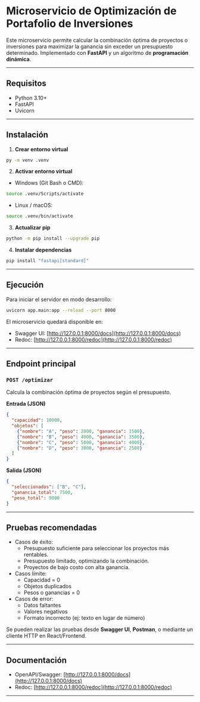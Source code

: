 
# Microservicio de Optimización de Portafolio de Inversiones

Este microservicio permite calcular la combinación óptima de proyectos o inversiones para maximizar la ganancia sin exceder un presupuesto determinado. Implementado con **FastAPI** y un algoritmo de **programación dinámica**.

---

## Requisitos

- Python 3.10+
- FastAPI
- Uvicorn

---

## Instalación

1. **Crear entorno virtual**

```bash
py -m venv .venv
```

2. **Activar entorno virtual**

- Windows (Git Bash o CMD):
```bash
source .venv/Scripts/activate
```
- Linux / macOS:
```bash
source .venv/bin/activate
```

3. **Actualizar pip**

```bash
python -m pip install --upgrade pip
```

4. **Instalar dependencias**

```bash
pip install "fastapi[standard]"
```

---

## Ejecución

Para iniciar el servidor en modo desarrollo:

```bash
uvicorn app.main:app --reload --port 8000
```

El microservicio quedará disponible en:

- Swagger UI: [http://127.0.0.1:8000/docs](http://127.0.0.1:8000/docs)  
- Redoc: [http://127.0.0.1:8000/redoc](http://127.0.0.1:8000/redoc)

---

## Endpoint principal

### `POST /optimizar`

Calcula la combinación óptima de proyectos según el presupuesto.

**Entrada (JSON)**

```json
{
  "capacidad": 10000,
  "objetos": [
    {"nombre": "A", "peso": 2000, "ganancia": 1500},
    {"nombre": "B", "peso": 4000, "ganancia": 3500},
    {"nombre": "C", "peso": 5000, "ganancia": 4000},
    {"nombre": "D", "peso": 3000, "ganancia": 2500}
  ]
}
```

**Salida (JSON)**

```json
{
  "seleccionados": ["B", "C"],
  "ganancia_total": 7500,
  "peso_total": 9000
}
```

---

## Pruebas recomendadas

- Casos de éxito:
  - Presupuesto suficiente para seleccionar los proyectos más rentables.
  - Presupuesto limitado, optimizando la combinación.
  - Proyectos de bajo costo con alta ganancia.
- Casos límite:
  - Capacidad = 0
  - Objetos duplicados
  - Pesos o ganancias = 0
- Casos de error:
  - Datos faltantes
  - Valores negativos
  - Formato incorrecto (ej: texto en lugar de número)

Se pueden realizar las pruebas desde **Swagger UI**, **Postman**, o mediante un cliente HTTP en React/Frontend.

---

## Documentación

- OpenAPI/Swagger: [http://127.0.0.1:8000/docs](http://127.0.0.1:8000/docs)  
- Redoc: [http://127.0.0.1:8000/redoc](http://127.0.0.1:8000/redoc)

---

